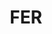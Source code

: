 ---
publishdate: 2019-02-06
title: "FER"
description: "Création d’une école de musique et d’une halle de marché"
location: "Ferrette (68)"
client: ""
builder: []
period: "2011 - 2012"
surface: "960 m²"
cost: ""
images: [
'small/fer/FER_Pers_fragment_L.jpg',
'small/fer/FER_Plans.jpg',
'small/fer/FER_vue_2a.jpg',
'small/fer/FER_vue_1a.jpg',
]
---